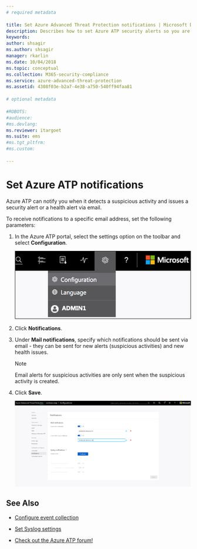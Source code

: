 ```yaml
---
# required metadata

title: Set Azure Advanced Threat Protection notifications | Microsoft Docs
description: Describes how to set Azure ATP security alerts so you are notified when suspicious activities are detected.
keywords:
author: shsagir
ms.author: shsagir
manager: rkarlin
ms.date: 10/04/2018
ms.topic: conceptual
ms.collection: M365-security-compliance
ms.service: azure-advanced-threat-protection
ms.assetid: 4308f03e-b2a7-4e38-a750-540ff94faa81

# optional metadata

#ROBOTS:
#audience:
#ms.devlang:
ms.reviewer: itargoet
ms.suite: ems
#ms.tgt_pltfrm:
#ms.custom:

---
```



# Set Azure ATP notifications

Azure ATP can notify you when it detects a suspicious activity and issues a security alert or a health alert via email. 

To receive notifications to a specific email address, set the following parameters:


1. In the Azure ATP portal, select the settings option on the toolbar and select **Configuration**.

   ![Azure ATP configuration settings icon](media/atp-config-menu.png)

2. Click **Notifications**.
3. Under **Mail notifications**, specify which notifications should be sent via email - they can be sent for new alerts (suspicious activities) and new health issues. 
 
   > [!NOTE]
   > Email alerts for suspicious activities are only sent when the suspicious activity is created.
 
4. Click **Save**.

   ![Azure ATP notifications](media/atp-notifications.png)



## See Also

- [Configure event collection](configure-event-collection.md)

- [Set Syslog settings](setting-syslog.md)
- [Check out the Azure ATP forum!](https://aka.ms/azureatpcommunity)
